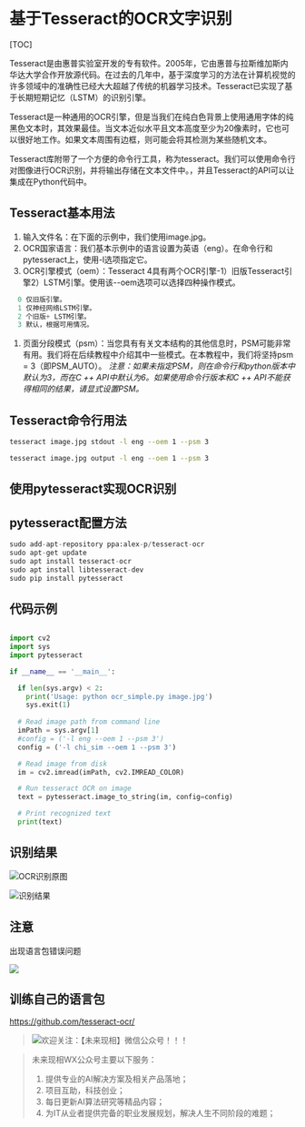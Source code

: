 
# 基于Tesseract的OCR文字识别

[TOC]

Tesseract是由惠普实验室开发的专有软件。2005年，它由惠普与拉斯维加斯内华达大学合作开放源代码。在过去的几年中，基于深度学习的方法在计算机视觉的许多领域中的准确性已经大大超越了传统的机器学习技术。Tesseract已实现了基于长期短期记忆（LSTM）的识别引擎。

Tesseract是一种通用的OCR引擎，但是当我们在纯白色背景上使用通用字体的纯黑色文本时，其效果最佳。当文本近似水平且文本高度至少为20像素时，它也可以很好地工作。如果文本周围有边框，则可能会将其检测为某些随机文本。

Tesseract库附带了一个方便的命令行工具，称为tesseract。我们可以使用命令行对图像进行OCR识别，并将输出存储在文本文件中。，并且Tesseract的API可以让集成在Python代码中。

## Tesseract基本用法
1. 输入文件名：在下面的示例中，我们使用image.jpg。
1. OCR国家语言：我们基本示例中的语言设置为英语（eng）。在命令行和pytesseract上，使用-l选项指定它。
1. OCR引擎模式（oem）：Tesseract 4具有两个OCR引擎-1）旧版Tesseract引擎2）LSTM引擎。使用该--oem选项可以选择四种操作模式。
```python
  0 仅旧版引擎。
  1 仅神经网络LSTM引擎。
  2 个旧版+ LSTM引擎。
  3 默认，根据可用情况。
```
1. 页面分段模式（psm）：当您具有有关文本结构的其他信息时，PSM可能非常有用。我们将在后续教程中介绍其中一些模式。在本教程中，我们将坚持psm = 3（即PSM_AUTO）。
*注意：如果未指定PSM，则在命令行和python版本中默认为3，而在C ++ API中默认为6。如果使用命令行版本和C ++ API不能获得相同的结果，请显式设置PSM。*

## Tesseract命令行用法
```bash
tesseract image.jpg stdout -l eng --oem 1 --psm 3

tesseract image.jpg output -l eng --oem 1 --psm 3

```
## 使用pytesseract实现OCR识别


## pytesseract配置方法
```python
sudo add-apt-repository ppa:alex-p/tesseract-ocr
sudo apt-get update
sudo apt install tesseract-ocr
sudo apt install libtesseract-dev
sudo pip install pytesseract
```


## 代码示例
```python

import cv2
import sys
import pytesseract

if __name__ == '__main__':

  if len(sys.argv) < 2:
    print('Usage: python ocr_simple.py image.jpg')
    sys.exit(1)
  
  # Read image path from command line
  imPath = sys.argv[1]
  #config = ('-l eng --oem 1 --psm 3')
  config = ('-l chi_sim --oem 1 --psm 3')

  # Read image from disk
  im = cv2.imread(imPath, cv2.IMREAD_COLOR)

  # Run tesseract OCR on image
  text = pytesseract.image_to_string(im, config=config)

  # Print recognized text
  print(text)
```

## 识别结果
![OCR识别原图](https://gitee.com/axjing/AnImg/raw/master/img/20201007032304.png)


![识别结果](https://gitee.com/axjing/AnImg/raw/master/img/20201007032309.png)

## 注意
出现语言包错误问题

![](https://gitee.com/axjing/AnImg/raw/master/img/20201006123806.png)

## 训练自己的语言包
https://github.com/tesseract-ocr/

>![欢迎关注：【未来现相】微信公众号！！！](https://gitee.com/axjing/AnImg/raw/master/20210808192034.png)

>未来现相WX公众号主要以下服务：
>1. 提供专业的AI解决方案及相关产品落地；
>2. 项目互助，科技创业；
>3. 每日更新AI算法研究等精品内容；
>4. 为IT从业者提供完备的职业发展规划，解决人生不同阶段的难题；